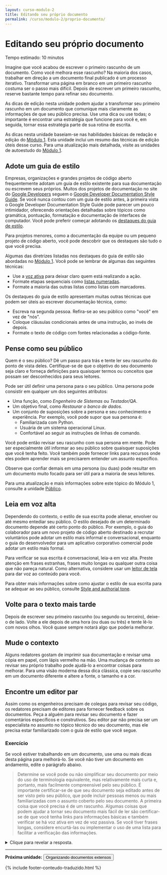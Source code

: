 ```yaml
---
layout: curso-modulo-2
title: Editando seu próprio documento
permalink: /curso/modulo-2/proprio-documento/
---
```


# Editando seu próprio documento

<div class="alerta alerta-simples">
    <p>Tempo estimado: 10 minutos</p>
</div>

Imagine que você acabou de escrever o primeiro rascunho de um documento. Como você melhora esse rascunho? Na maioria dos casos, trabalhar em direção a um documento final publicado é um processo iterativo. Transformar uma página em branco em um primeiro rascunho costuma ser o passo mais difícil. Depois de escrever um primeiro rascunho, reserve bastante tempo para refinar seu documento.

As dicas de edição nesta unidade podem ajudar a transformar seu primeiro rascunho em um documento que comunique mais claramente as informações de que seu público precisa. Use uma dica ou use todas; o importante é encontrar uma estratégia que funcione para você e, em seguida, tornar essa estratégia parte de sua rotina de escrita.

<div class="alerta alerta-azul">
    <p>As dicas nesta unidade baseiam-se nas habilidades básicas de redação e edição do <a href="/curso/modulo-1/introducao/">Módulo 1</a>. Esta unidade inclui um resumo das técnicas de edição úteis desse curso. Para uma atualização mais detalhada, visite as unidades de autoestudo do <a href="/curso/modulo-1/introducao/">Módulo 1</a>.</p>
</div>

## Adote um guia de estilo

Empresas, organizações e grandes projetos de código aberto frequentemente adotam um guia de estilo existente para sua documentação ou escrevem seus próprios. Muitos dos projetos de documentação no site do [Google Developers](https://developers.google.com/) seguem o [Google Developer Documentation Style Guide](https://developers.google.com/style). Se você nunca contou com um guia de estilo antes, à primeira vista o Google Developer Documentation Style Guide pode parecer um pouco intimidador, oferecendo orientações detalhadas sobre tópicos como gramática, pontuação, formatação e documentação de interfaces de computador. Você pode preferir começar adotando os [destaques do guia de estilo](https://developers.google.com/style/highlights).

<div class="alerta alerta-azul">
    <p>Para projetos menores, como a documentação da equipe ou um pequeno projeto de código aberto, você pode descobrir que os destaques são tudo o que você precisa.</p>
</div>

Algumas das diretrizes listadas nos destaques do guia de estilo são abordadas no [Módulo 1](/curso/modulo-1/introducao/). Você pode se lembrar de algumas das seguintes técnicas:

* Use a [voz ativa](/curso/modulo-1/voz-ativa/) para deixar claro quem está realizando a ação.
* Formate etapas sequenciais como [listas numeradas](/curso/modulo-1/listas-tabelas/).
* Formate a maioria das outras listas como listas com marcadores.

Os destaques do guia de estilo apresentam muitas outras técnicas que podem ser úteis ao escrever documentação técnica, como:

* Escreva na segunda pessoa. Refira-se ao seu público como "você" em vez de "nós".
* Coloque cláusulas condicionais antes de uma instrução, ao invés de depois.
* Formate o texto de código com fontes relacionadas a código-fonte.

## Pense como seu público

Quem é o seu público? Dê um passo para trás e tente ler seu rascunho do ponto de vista deles. Certifique-se de que o objetivo do seu documento seja claro e forneça definições para quaisquer termos ou conceitos que possam ser desconhecidos para seus leitores.

Pode ser útil definir uma persona para o seu público. Uma persona pode consistir em qualquer um dos seguintes atributos:

* Uma função, como *Engenheiro de Sistemas* ou *Testador/QA*.
* Um objetivo final, como *Restaurar o banco de dados*.
* Um conjunto de suposições sobre a persona e seu conhecimento e experiência. Por exemplo, você pode supor que sua persona é:
  * Familiarizada com Python.
  * Usuária de um sistema operacional Linux.
  * Confortável ao seguir as instruções de linhas de comando.

Você pode então revisar seu rascunho com sua persona em mente. Pode ser especialmente útil informar ao seu público sobre quaisquer suposições que você tenha feito. Você também pode fornecer links para recursos onde eles podem aprender mais se precisarem entender um assunto específico.

Observe que confiar demais em uma persona (ou duas) pode resultar em um documento muito focado para ser útil para a maioria de seus leitores.

Para uma atualização e mais informações sobre este tópico do Módulo 1, consulte a unidade [Público](/curso/modulo-1/publico/).

## Leia em voz alta

Dependendo do contexto, o estilo de sua escrita pode alienar, envolver ou até mesmo entediar seu público. O estilo desejado de um determinado documento depende até certo ponto do público. Por exemplo, o guia do colaborador para um novo projeto de código aberto destinado a recrutar voluntários pode adotar um estilo mais informal e conversacional, enquanto o guia do desenvolvedor para um aplicativo corporativo comercial pode adotar um estilo mais formal.

Para verificar se sua escrita é conversacional, leia-a em voz alta. Preste atenção em frases estranhas, frases muito longas ou qualquer outra coisa que não pareça natural. Como alternativa, considere usar um [leitor de tela](https://pt.wikipedia.org/wiki/Leitor_de_tela) para dar voz ao conteúdo para você.

Para obter mais informações sobre como ajustar o estilo de sua escrita para se adequar ao seu público, consulte [Style and authorial tone](https://developers.google.com/style/tone).

## Volte para o texto mais tarde

Depois de escrever seu primeiro rascunho (ou segundo ou terceiro), deixe-o de lado. Volte a ele depois de uma hora (ou duas ou três) e tente lê-lo com novos olhos. Você quase sempre notará algo que poderia melhorar.

## Mude o contexto

Alguns redatores gostam de imprimir sua documentação e revisar uma cópia em papel, com lápis vermelho na mão. Uma mudança de contexto ao revisar seu próprio trabalho pode ajudá-lo a encontrar coisas para melhorar. Para uma visão moderna dessa dica clássica, copie seu rascunho em um documento diferente e altere a fonte, o tamanho e a cor.

## Encontre um editor par

Assim como os engenheiros precisam de colegas para revisar seu código, os redatores precisam de editores para fornecer feedback sobre os documentos. Peça a alguém para revisar seu documento e fazer comentários específicos e construtivos. Seu editor par não precisa ser um especialista no assunto no tópico técnico do seu documento, mas ele precisa estar familiarizado com o guia de estilo que você segue.

### Exercício

Se você estiver trabalhando em um documento, use uma ou mais dicas desta página para melhorá-lo. Se você não tiver um documento em andamento, edite o parágrafo abaixo.

> Determine se você pode ou não simplificar seu documento por meio do uso de terminologia equivalente, mas relativamente mais curta e, portanto, mais facilmente compreensível pelo seu público. É importante certificar-se de que seu documento seja editado antes de ser visto pelo seu público, que pode incluir pessoas menos ou mais familiarizadas com o assunto coberto pelo seu documento. A primeira coisa que você precisa é de um rascunho. Algumas coisas que podem ajudar a tornar seu documento mais fácil de ler são certificar-se de que você tenha links para informações básicas e também verificar se há voz ativa em vez de voz passiva. Se você tiver frases longas, considere encurtá-las ou implementar o uso de uma lista para facilitar a verificação das informações.

<details>
<summary>Clique para revelar a resposta.</summary>

<p>Para ajudar seu público a entender seu documento, aplique estes princípios básicos de edição:</p>

<ul>
    <li>Use voz ativa em vez de voz passiva.</li>
    <li>Considere usar palavras mais simples que signifiquem a mesma coisa.</li>
    <li>Inclua links para informações básicas.</li>
    <li>Quebre frases longas em frases ou listas mais curtas.</li>
</ul>

</details>

---

<p class="proxima-unidade"><b>Próxima unidade:</b> <a href="/curso/modulo-2/documentos-extensos/"><button type="button" class="btn btn-dark">Organizando documentos extensos</button></a></p>

{% include footer-conteudo-traduzido.html %}
